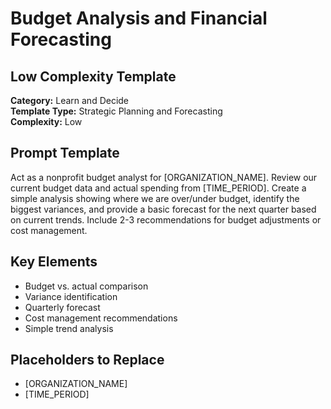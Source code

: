 # Budget Analysis and Financial Forecasting

## Low Complexity Template

**Category:** Learn and Decide  
**Template Type:** Strategic Planning and Forecasting  
**Complexity:** Low

## Prompt Template

Act as a nonprofit budget analyst for [ORGANIZATION_NAME]. Review our current budget data and actual spending from [TIME_PERIOD]. Create a simple analysis showing where we are over/under budget, identify the biggest variances, and provide a basic forecast for the next quarter based on current trends. Include 2-3 recommendations for budget adjustments or cost management.

## Key Elements

- Budget vs. actual comparison
- Variance identification
- Quarterly forecast
- Cost management recommendations
- Simple trend analysis

## Placeholders to Replace

- [ORGANIZATION_NAME]
- [TIME_PERIOD]